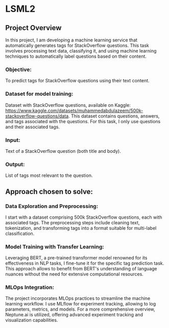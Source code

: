 # LSML2

## Project Overview
In this project, I am developing a machine learning service that automatically generates tags for StackOverflow questions. This task involves processing text data, classifying it, and using machine learning techniques to automatically label questions based on their content.

### Objective: 
To predict tags for StackOverflow questions using their text content.

### Dataset for model training:
Dataset with StackOverflow questions, available on Kaggle: https://www.kaggle.com/datasets/muhammedabdulazeem/500k-stackoverflow-questions/data. This dataset contains questions, answers, and tags associated with the questions. For this task, I only use questions and their associated tags.

### Input: 
Text of a StackOverflow question (both title and body).

### Output: 
List of tags most relevant to the question.

## Approach chosen to solve:

### Data Exploration and Preprocessing: 
I start with a dataset comprising 500k StackOverflow questions, each with associated tags. The preprocessing steps include cleaning text, tokenization, and transforming tags into a format suitable for multi-label classification.

### Model Training with Transfer Learning: 
Leveraging BERT, a pre-trained transformer model renowned for its effectiveness in NLP tasks, I fine-tune it for the specific tag prediction task. This approach allows to benefit from BERT's understanding of language nuances without the need for extensive computational resources.

### MLOps Integration: 
The project incorporates MLOps practices to streamline the machine learning workflow. I use MLflow for experiment tracking, allowing to log parameters, metrics, and models. For a more comprehensive overview, Neptune.ai is utilized, offering advanced experiment tracking and visualization capabilities.
